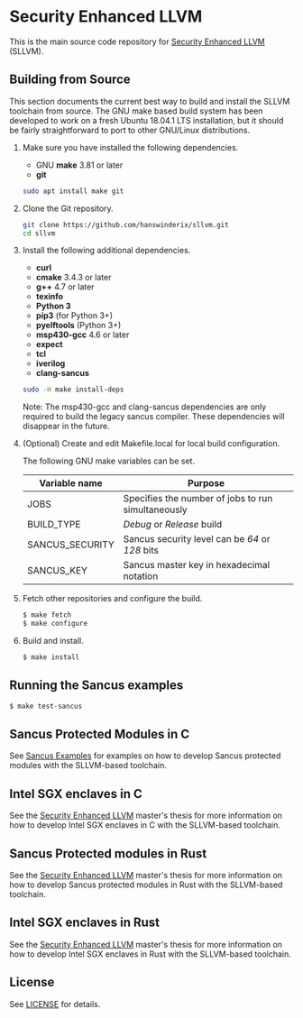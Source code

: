# Security Enhanced LLVM

This is the main source code repository for [Security Enhanced LLVM](https://distrinet.cs.kuleuven.be/software/sancus/publications/winderix18thesis.pdf) 
(SLLVM).

## Building from Source

This section documents the current best way to build and install the SLLVM
toolchain from source. The GNU make based build system has been developed to 
work on a fresh Ubuntu 18.04.1 LTS installation, but it should be fairly 
straightforward to port to other GNU/Linux distributions.

1. Make sure you have installed the following dependencies.

   * GNU **make** 3.81 or later
   * **git**

   ```sh
   sudo apt install make git
   ```

2. Clone the Git repository.

   ```sh
   git clone https://github.com/hanswinderix/sllvm.git
   cd sllvm
   ```

3. Install the following additional dependencies.

   * **curl**
   * **cmake** 3.4.3 or later
   * **g++** 4.7 or later
   * **texinfo**
   * **Python 3**
   * **pip3** (for Python 3+)
   * **pyelftools** (Python 3+)
   * **msp430-gcc** 4.6 or later
   * **expect**
   * **tcl**
   * **iverilog**
   * **clang-sancus**

   ```sh
   sudo -H make install-deps
   ```

   Note: The msp430-gcc and clang-sancus dependencies are only required to 
   build the legacy sancus compiler. These dependencies will disappear in the 
   future.

4. (Optional) Create and edit Makefile.local for local build configuration.

   The following GNU make variables can be set.
   
   | Variable name    | Purpose                                            |
   |------------------|----------------------------------------------------|
   | JOBS             | Specifies the number of jobs to run simultaneously |
   | BUILD\_TYPE      | *Debug* or *Release* build                         |
   | SANCUS\_SECURITY | Sancus security level can be *64* or *128* bits    |
   | SANCUS\_KEY      | Sancus master key in hexadecimal notation          |

5. Fetch other repositories and configure the build. 

   ```sh
   $ make fetch
   $ make configure
   ```
   
6. Build and install.

   ```sh
   $ make install
   ```

## Running the Sancus examples

   ```sh
   $ make test-sancus
   ```

## Sancus Protected Modules in C

See [Sancus Examples](https://github.com/sancus-pma/sancus-examples) for 
examples on how to develop Sancus protected modules with the SLLVM-based 
toolchain.

## Intel SGX enclaves in C

See the [Security Enhanced LLVM](https://distrinet.cs.kuleuven.be/software/sancus/publications/winderix18thesis.pdf)
master's thesis for more information on how to develop Intel SGX enclaves in C
with the SLLVM-based toolchain.

## Sancus Protected modules in Rust

See the [Security Enhanced LLVM](https://distrinet.cs.kuleuven.be/software/sancus/publications/winderix18thesis.pdf)
master's thesis for more information on how to develop Sancus protected modules
in Rust with the SLLVM-based toolchain.

## Intel SGX enclaves in Rust

See the [Security Enhanced LLVM](https://distrinet.cs.kuleuven.be/software/sancus/publications/winderix18thesis.pdf)
master's thesis for more information on how to develop Intel SGX enclaves
in Rust with the SLLVM-based toolchain.

## License

See [LICENSE](LICENSE) for details.
